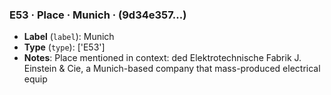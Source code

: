 ### E53 · Place · Munich · (9d34e357...)

- **Label** (`label`): Munich
- **Type** (`type`): ['E53']
- **Notes**: Place mentioned in context: ded Elektrotechnische Fabrik J. Einstein & Cie, a Munich-based company that mass-produced electrical equip
